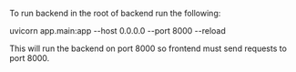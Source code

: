 To run backend in the root of backend run the following:

uvicorn app.main:app --host 0.0.0.0 --port 8000 --reload

This will run the backend on port 8000 so frontend must send requests to port 8000. 